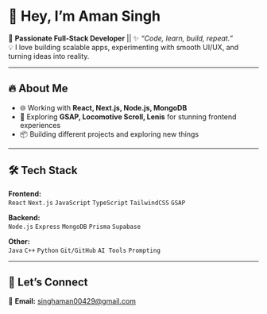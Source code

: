 # 👋 Hey, I’m Aman Singh  

🚀 **Passionate Full-Stack Developer** || ✨ *“Code, learn, build, repeat.”*  
💡 I love building scalable apps, experimenting with smooth UI/UX, and turning ideas into reality.  

---

## 🔥 About Me  

- 🌐 Working with **React, Next.js, Node.js, MongoDB**  
- 🎨 Exploring **GSAP, Locomotive Scroll, Lenis** for stunning frontend experiences  
- 📦 Building different projects and exploring new things  

---

## 🛠️ Tech Stack  

**Frontend:**  
`React` `Next.js` `JavaScript` `TypeScript` `TailwindCSS` `GSAP`  

**Backend:**  
`Node.js` `Express` `MongoDB` `Prisma` `Supabase`  

**Other:**  
`Java` `C++` `Python` `Git/GitHub` `AI Tools` `Prompting`  

---

## 🤝 Let’s Connect  

📩 **Email:** singhaman00429@gmail.com  
